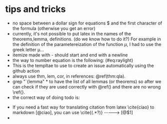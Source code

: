 # tips and tricks

- no space between  a dollar sign for equations $ and the first character of the formula (otherwise you get an error)
- currently, it's not possible to put latex in the names of the theorems,lemma, definitions. (do we know how to do it?) For example in the definition of the parametereization of the function $\mu$, I had to use the greek letter μ...
- itemize made with - should start and end with a newline
- the way to number equation is the following: (\#eq:raylight)
- This is the templtae to use to create an issue automatically using the github action
- always use thm, lem, cor, in references: \@ref(thm:qla). 
- grep "\`{lemma" * to have the list of all lemmas (or theorems) so after we can check if they are used correctly with \@ref() and there are no wrong \ref{}. 
- the correct way of doing todo is:
<!-- 
# TODO 
# labels: 
-->

- If you need a fast way for translating citation from latex \cite{ciao} to markdown [@ciao], you can use \\cite{(.*?)} -----> [@$1]
- 
